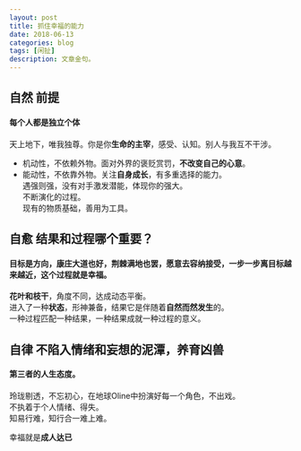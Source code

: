```yaml
---
layout: post
title: 抓住幸福的能力
date: 2018-06-13
categories: blog
tags: [闲扯]
description: 文章金句。
---
```


## 自然 前提
#### 每个人都是独立个体
天上地下，唯我独尊。你是你**生命的主宰**，感受、认知。别人与我互不干涉。
- 机动性，不依赖外物。面对外界的褒贬赏罚，**不改变自己的心意**。
- 能动性，不依靠外物。关注**自身成长**，有多重选择的能力。<br>
遇强则强，没有对手激发潜能，体现你的强大。<br>
不断演化的过程。<br>
现有的物质基础，善用为工具。


## 自愈 结果和过程哪个重要？ 
#### 目标是方向，康庄大道也好，荆棘满地也罢，愿意去容纳接受，一步一步离目标越来越近，这个过程就是幸福。
**花叶和枝干**，角度不同，达成动态平衡。<br>
进入了一种**状态**，形神兼备，结果它是伴随着**自然而然发生**的。<br>
一种过程匹配一种结果，一种结果成就一种过程的意义。


## 自律 不陷入情绪和妄想的泥潭，养育凶兽
#### 第三者的人生态度。
玲珑剔透，不忘初心，在地球Oline中扮演好每一个角色，不出戏。<br>
不执着于个人情绪、得失。<br>
知易行难，知行合一难上难。


幸福就是**成人达已**
